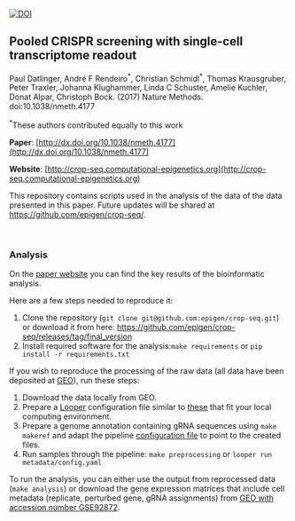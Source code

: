 [![DOI](https://zenodo.org/badge/DOI/10.5281/zenodo.247473.svg)](https://doi.org/10.5281/zenodo.247473)

## Pooled CRISPR screening with single-cell transcriptome readout

Paul Datlinger, André F Rendeiro<sup>\*</sup>, Christian Schmidl<sup>\*</sup>, Thomas Krausgruber, Peter Traxler, Johanna Klughammer, Linda C Schuster, Amelie Kuchler, Donat Alpar, Christoph Bock. (2017) Nature Methods. doi:10.1038/nmeth.4177

<sup>\*</sup>These authors contributed equally to this work

**Paper**: [http://dx.doi.org/10.1038/nmeth.4177](http://dx.doi.org/10.1038/nmeth.4177)

**Website**: [http://crop-seq.computational-epigenetics.org](http://crop-seq.computational-epigenetics.org)

This repository contains scripts used in the analysis of the data of the data presented in this paper.
Future updates will be shared at https://github.com/epigen/crop-seq/.

<br>

### Analysis

On the [paper website](http://crop-seq.computational-epigenetics.org) you can find the key results of the bioinformatic analysis.

Here are a few steps needed to reproduce it:

1. Clone the repository (`git clone git@github.com:epigen/crop-seq.git`) or download it from here: https://github.com/epigen/crop-seq/releases/tag/final_version
2. Install required software for the analysis:`make requirements` or `pip install -r requirements.txt`

If you wish to reproduce the processing of the raw data (all data have been deposited at [GEO](https://www.ncbi.nlm.nih.gov/geo/query/acc.cgi?acc=GSE92872)), run these steps:

1. Download the data locally from GEO.
2. Prepare a [Looper](https://github.com/epigen/looper) configuration file similar to [these](metadata/config.yaml) that fit your local computing environment.
3. Prepare a genome annotation containing gRNA sequences using `make makeref` and adapt the pipeline [configuration file](metadata/pipeline_config.yaml) to point to the created files.
4. Run samples through the pipeline: `make preprocessing` or `looper run metadata/config.yaml`

To run the analysis, you can either use the output from reprocessed data (`make analysis`) or download the gene expression matrices that include cell metadata (replicate, perturbed gene, gRNA assignments) from [GEO with accession number GSE92872](https://www.ncbi.nlm.nih.gov/geo/query/acc.cgi?acc=GSE92872).
